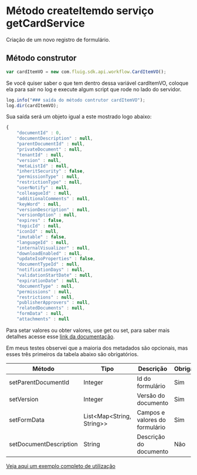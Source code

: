 # Método createItem​ do serviço getCardService

Criação de um novo registro de formulário.

## Método construtor

```js
var cardItemVO = new com.fluig.sdk.api.workflow.CardItemVO();
```

Se você quiser saber o que tem dentro dessa variável cardItemVO, coloque ela para sair no log e execute algum script que rode no lado do servidor.

```js
log.info("### saída do método contrutor cardItemVO");
log.dir(cardItemVO);
```

Sua saída será um objeto igual a este mostrado logo abaixo:

```js
{
	"documentId" : 0,
	"documentDescription" : null,
	"parentDocumentId" : null,
	"privateDocument" : null,
	"tenantId" : null,
	"version" : null,
	"metaListId" : null,
	"inheritSecurity" : false,
	"permissionType" : null,
	"restrictionType" : null,
	"userNotify" : null,
	"colleagueId" : null,
	"additionalComments" : null,
	"keyWord" : null,
	"versionDescription" : null,
	"versionOption" : null,
	"expires" : false,
	"topicId" : null,
	"iconId" : null,
	"imutable" : false,
	"languageId" : null,
	"internalVisualizer" : null,
	"downloadEnabled" : null,
	"updateIsoProperties" : false,
	"documentTypeId" : null,
	"notificationDays" : null,
	"validationStartDate" : null,
	"expirationDate" : null,
	"documentType" : null,
	"permissions" : null,
	"restrictions" : null,
	"publisherApprovers" : null,
	"relatedDocuments" : null,
	"formData" : null,
	"attachments" : null

```

Para setar valores ou obter valores, use get ou set, para saber mais detalhes acesse esse [link da documentação](https://fluig.totvs.com/api/sdk/com/fluig/sdk/api/workflow/CardItemVO.html).

Em meus testes observei que a maioria dos metadados são opcionais, mas esses três primeiros da tabela abaixo são obrigatórios.

| Método                 | Tipo                      | Descrição                      | Obrigatório |
| ---------------------- | ------------------------- | ------------------------------ | ----------- |
| setParentDocumentId    | Integer                   | Id do formulário               | Sim         |
| setVersion             | Integer                   | Versão do documento            | Sim         |
| setFormData            | List<Map<String,​String>> | Campos e valores do formulário | Sim         |
| setDocumentDescription | String                    | Descrição do documento         | Não         |

[Veja aqui um exemplo completo de utilização](createItem​.js)
